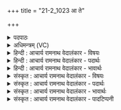 +++
title = "21-2_1023 आ ते"

+++
<details><summary>पदपाठः</summary>

आ꣢। ते꣣। अग्ने। ऋचा꣢। ह꣣विः꣢। शु꣣क्र꣡स्य꣢। ज्यो꣣तिषः। पते। सु꣡श्च꣢꣯न्द्र। सु। च꣣न्द्र। द꣡स्म꣢꣯। वि꣡श्प꣢꣯ते। ह꣡व्य꣢꣯वाट्। ह꣡व्य꣢꣯। वा꣣ट्। तु꣡भ्य꣢꣯म्। हू꣣यते। इ꣡ष꣢꣯म्। स्तो꣣तृ꣡भ्यः꣢। आ। भ꣣र। १०२३।
</details>

<details><summary>अधिमन्त्रम् (VC)</summary>

- अग्निः
- वसुश्रुत आत्रेयः
- पङ्क्तिः
- पञ्चमः
</details>

<details><summary>हिन्दी : आचार्य रामनाथ वेदालंकार - विषयः</summary>

अगले मन्त्र में आचार्य के अधीन निवास करता हुआ शिष्य यज्ञाग्नि में हवि की आहुति देता हुआ कहता है।
</details>

<details><summary>हिन्दी : आचार्य रामनाथ वेदालंकार - पदार्थः</summary>

पदार्थान्वय -  हे (शुक्रस्य) दीप्त (ज्योतिषः) तेज के (पते) स्वामिन् ! यह (ते) तेरे लिए (ऋचा) वेदमन्त्र के उच्चारण के साथ (हविः) हवि है। हे (सुश्चन्द्र) उत्तम आह्लाद देनेवाले, (दस्म) रोगों को नष्ट करनेवाले, (विश्पते) प्रजापालक, (हव्यवाट्) होमी हुई हवि को जलाकर सूक्ष्म करके वायु के माध्यम से स्थानान्तर में पहुँचानेवाले (अग्ने) यज्ञाग्नि ! (तुभ्यम्) तेरे लिए,यह हवि (हूयते) होमी जा रही है। तू (स्तोतृभ्यः) मन्त्रपाठ द्वारा तेरे गुणवर्णन में तत्पर हम लोगों के लिए (इषम्) अभीष्ट आरोग्य आदि (आ भर) प्रदान कर ॥२॥
</details>

<details><summary>हिन्दी : आचार्य रामनाथ वेदालंकार - भावार्थः</summary>

भावार्थ -  गुरुकुल में विद्या पढ़ने के लिए निवास करते हुए सब छात्र नियम से प्रातः-सायम् अग्निहोत्र करते हुए वायुशुद्धि द्वारा आरोग्य आदि को और तेजस्विता को प्राप्त कर सुखी होवें ॥२॥
</details>

<details><summary>संस्कृत : आचार्य रामनाथ वेदालंकार - विषयः</summary>

अथाचार्याधीनो वसन् शिष्यो यज्ञाग्नौ हविर्जुह्वदाह।
</details>

<details><summary>संस्कृत : आचार्य रामनाथ वेदालंकार - पदार्थः</summary>

पदार्थान्वय -  हे (शुक्रस्य) दीप्तस्य (ज्योतिषः) तेजसः (पते) स्वामिन् ! इदम्(ते)तुभ्यम् (ऋचा) वेदमन्त्रोच्चारणेन सह (हविः) होतव्यं द्रव्यम् अस्ति। हे (सुश्चन्द्र) स्वाह्लादक,[सुचन्द्र इति प्राप्ते ‘ह्रस्वाच्चन्द्रोत्तरपदे मन्त्रे। अ० ६।१।१५१’ इत्यनेन सुडागमः। चन्द्रः चदि आह्लादने दीप्तौ च इति धातोः ‘स्फायितञ्चि’ उ० २।१३ इति रक् प्रत्ययः।] (दस्म) रोगाणामुपक्षपयितः (विश्पते) प्रजापालक, (हव्यवाट्) हव्यं द्रव्यं हुतं दाहेन सूक्ष्मीकृत्य वहति वायुमाध्यमेन स्थानानन्तरं प्रापयतीति तथाविध (अग्ने) यज्ञवह्ने ! (तुभ्यम्) त्वदर्थम्,एतद् हविः(हूयते) प्रदीयते। त्वम् (स्तोतृभ्यः) मन्त्रपाठद्वारा त्वद्गुणवर्णनपरेभ्यः अस्मभ्यम् (इषम्) अभीष्टम् आरोग्यादिकम् (आ भर) आहर,प्रयच्छ ॥२॥२
</details>

<details><summary>संस्कृत : आचार्य रामनाथ वेदालंकार - भावार्थः</summary>

भावार्थ -  गुरुकुले विद्याध्ययनाय वसन्तः सर्वे छात्रा नियमेन प्रातःसायमग्निहोत्रं कुर्वन्तो वायुशुद्ध्यारोग्यादिकं तेजस्वितां च प्राप्य सुखिनः सन्तु ॥२॥
</details>

<details><summary>संस्कृत : आचार्य रामनाथ वेदालंकार - पादटिप्पनी</summary>

टिप्पनी -   १. ऋ० ५।६।५, ‘ज्योतिषस्पते’ इत्यत्र ‘शोचिषस्पते’। २. ऋग्भाष्ये दयानन्दर्षिर्मन्त्रमिमं विद्वद्विषये व्याख्यातवान्।
</details>
